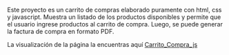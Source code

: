 Este proyecto es un carrito de compras elaborado puramente con html, css y javascript.
Muestra un listado de los productos disponibles y permite que el usuario ingrese productos al carrito de compra.
Luego, se puede generar la factura de compra en formato PDF.

La visualización de la página la encuentras aquí [Carrito_Compra_js](https://velias27.github.io/carrito_compra_js/)
